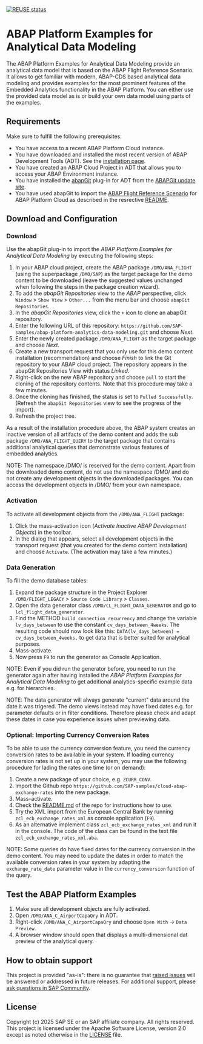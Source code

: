 [![REUSE status](https://api.reuse.software/badge/github.com/SAP-samples/abap-platform-analytics-data-modeling)](https://api.reuse.software/info/github.com/SAP-samples/abap-platform-analytics-data-modeling)

# ABAP Platform Examples for Analytical Data Modeling
The ABAP Platform Examples for Analytical Data Modeling provide an analytical data model that is based on the ABAP Flight Reference Scenario. It allows to get  familiar with modern, ABAP-CDS based analytical data modeling and provides examples for the most prominent features of the Embedded Analytics functionality in the ABAP Platform. You can either use the provided data model as is or build your own data model using parts of the examples.

## Requirements
Make sure to fulfill the following prerequisites:
* You have access to a recent ABAP Platform Cloud instance.
* You have downloaded and installed the most recent version of ABAP Development Tools (ADT). See the [installation page](https://tools.hana.ondemand.com/#abap). 
* You have created an ABAP Cloud Project in ADT that allows you to access your ABAP Environment instance.
* You have installed the [abapGit](https://github.com/abapGit/eclipse.abapgit.org) plug-in for ADT from the [ABAPGit update site](http://eclipse.abapgit.org/updatesite/).
* You have used abapGit to import the [ABAP Flight Reference Scenario](https://github.com/SAP-samples/abap-platform-refscen-flight) for ABAP Platform Cloud as described in the resrective [README](https://github.com/SAP-samples/abap-platform-refscen-flight/blob/ABAP-platform-cloud/README.md).

## Download and Configuration
### Download
Use the abapGit plug-in to import the <em>ABAP Platform Examples for Analytical Data Modeling</em> by executing the following steps:
1. In your ABAP cloud project, create the ABAP package `/DMO/ANA_FLIGHT` (using the superpackage `/DMO/SAP`) as the target package for the demo content to be downloaded (leave the suggested values unchanged when following the steps in the package creation wizard).
2. To add the <em>abapGit Repositories</em> view to the <em>ABAP</em> perspective, click `Window` > `Show View` > `Other...` from the menu bar and choose `abapGit Repositories`.
3. In the <em>abapGit Repositories</em> view, click the `+` icon to clone an abapGit repository.
4. Enter the following URL of this repository: `https://github.com/SAP-samples/abap-platform-analytics-data-modeling.git` and choose <em>Next</em>.
5. Enter the newly created package `/DMO/ANA_FLIGHT` as the target package and choose <em>Next</em>.
6. Create a new transport request that you only use for this demo content installation (recommendation) and choose <em>Finish</em> to link the Git repository to your ABAP cloud project. The repository appears in the abapGit Repositories View with status <em>Linked</em>.
7. Right-click on the new ABAP repository and choose `pull` to start the cloning of the repository contents. Note that this procedure may take a few minutes. 
8. Once the cloning has finished, the status is set to `Pulled Successfully`. (Refresh the `abapGit Repositories` view to see the progress of the import).
9. Refresh the project tree.

As a result of the installation procedure above, the ABAP system creates an inactive version of all artifacts of the demo content and adds the sub package `/DMO/ANA_FLIGHT_QUERY` to the target package that contains additional analytical queries that demonstrate various features of embedded analytics.

NOTE: The namespace /DMO/ is reserved for the demo content. Apart from the downloaded demo content, do not use the namespace /DMO/ and do not create any development objects in the downloaded packages. You can access the development objects in /DMO/ from your own namespace.

### Activation
To activate all development objects from the `/DMO/ANA_FLIGHT` package: 
1. Click the mass-activation icon (<em>Activate Inactive ABAP Development Objects</em>) in the toolbar.  
2. In the dialog that appears, select all development objects in the transport request (that you created for the demo content installation) and choose `Activate`. (The activation may take a few minutes.)

### Data Generation
To fill the demo database tables: 
1. Expand the package structure in the Project Explorer `/DMO/FLIGHT_LEGACY` > `Source Code Library` > `Classes`.
2. Open the data generator class `/DMO/CL_FLIGHT_DATA_GENERATOR` and go to `lcl_flight_data_generator`.
3. Find the METHOD `build_connection_recurrency` and change the variable `lv_days_between` to use the constant `cv_days_between_4weeks`. The resulting code should now look like this: `DATA(lv_days_between) = cv_days_between_4weeks.` to get data that is better suited for analytical purposes.
6. Mass-activate.
7. Now press `F9` to run the generator as Console Application.

NOTE: Even if you did run the generator before, you need to run the generator again after having installed the <em>ABAP Platform Examples for Analytical Data Modeling</em> to get additional analytics-specific example data e.g. for hierarchies.

NOTE: The data generator will always generate "current" data around the date it was trigered. The demo views instead may have fixed dates e.g. for parameter defaults or in filter conditions. Therefore please check and adapt these dates in case you experience issues when previewing data.

### Optional: Importing Currency Conversion Rates
To be able to use the currency conversion feature, you need the currency conversion rates to be available in your system. If loading currency conversion rates is not set up in your system, you may use the following procedure for lading the rates one time (or on demand):
1. Create a new package of your choice, e.g. `ZCURR_CONV`.
2. Import the Github repo `https://github.com/SAP-samples/cloud-abap-exchange-rates` into the new package.
3. Mass-activate.
4. Check the [README.md](https://github.com/SAP-samples/cloud-abap-exchange-rates/blob/main/README.md) of the repo for instructions how to use.
5. Try the XML import from the European Central Bank by running `zcl_ecb_exchange_rates_xml` as console application (`F9`).
7. As an alternative implement class `zcl_ecb_exchange_rates_xml` and run it in the console. The code of the class can be found in the text file `zcl_ecb_exchange_rates_xml.aba`.

NOTE: Some queries do have fixed dates for the currency conversion in the demo content. You may need to update the dates in order to match the available conversion rates in your system by adapting the `exchange_rate_date` parameter value in the `currency_conversion` function of the query.

## Test the ABAP Platform Examples
1. Make sure all development objects are fully activated.
2. Open `/DMO/ANA_C_AirportCapaQry` in ADT.
3. Right-click `/DMO/ANA_C_AirportCapaQry` and choose `Open With` -> `Data Preview`.
4. A browser window should open that displays a multi-dimensional dat preview of the analytical query.

<!--  ## Known Issues
You may simply state "No known issues.
-->
## How to obtain support
This project is provided "as-is": there is no guarantee that [raised issues](https://github.com/SAP-samples/abap-platform-analytics-data-modeling/issues) will be answered or addressed in future releases.
For additional support, please [ask questions in SAP Community](https://answers.sap.com/questions/ask.html).

## License
Copyright (c) 2025 SAP SE or an SAP affiliate company. All rights reserved. This project is licensed under the Apache Software License, version 2.0 except as noted otherwise in the [LICENSE](LICENSE) file.
